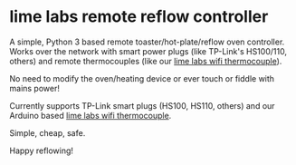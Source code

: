 # lime labs remote reflow controller
A simple, Python 3 based remote toaster/hot-plate/reflow oven controller. Works over the network with smart power plugs (like TP-Link's HS100/110, others) and remote thermocouples (like our [lime labs wifi thermocouple](https://github.com/lime-labs/lime-labs-wifi-thermocouple)).

No need to modify the oven/heating device or ever touch or fiddle with mains power!

Currently supports TP-Link smart plugs (HS100, HS110, others) and our Arduino based [lime labs wifi thermocouple](https://github.com/lime-labs/lime-labs-wifi-thermocouple).

Simple, cheap, safe.

Happy reflowing!
